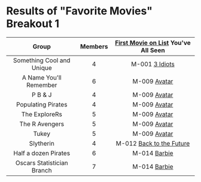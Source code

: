 # Results of "Favorite Movies" Breakout 1

Group | Members | [First Movie on List](movie1ist.md) You've All Seen
:----------------: | :---: | :------------------------:
Something Cool and Unique | 4 | M-001 [3 Idiots](https://www.imdb.com/title/tt1187043/)
A Name You'll Remember | 6 | M-009 [Avatar](https://www.imdb.com/title/tt0499549/)
P B & J | 4 | M-009 [Avatar](https://www.imdb.com/title/tt0499549/)
Populating Pirates | 4 | M-009 [Avatar](https://www.imdb.com/title/tt0499549/)
The ExploreRs | 5 | M-009 [Avatar](https://www.imdb.com/title/tt0499549/)
The R Avengers | 5 | M-009 [Avatar](https://www.imdb.com/title/tt0499549/)
Tukey | 5 | M-009 [Avatar](https://www.imdb.com/title/tt0499549/)
Slytherin | 4 | M-012 [Back to the Future](https://www.imdb.com/title/tt0088763/)
Half a dozen Pirates | 6 | M-014 [Barbie](https://www.imdb.com/title/tt1517268/)
Oscars Statistician Branch | 7 | M-014 [Barbie](https://www.imdb.com/title/tt1517268/)
